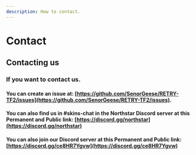 ```yaml
---
description: How to contact.
---
```


# Contact

## Contacting us

### If you want to contact us.&#x20;

#### You can create an issue at: [https://github.com/SenorGeese/RETRY-TF2/issues](https://github.com/SenorGeese/RETRY-TF2/issues).

#### You can also find us in #skins-chat in the Northstar Discord server at this Permanent and Public link: [https://discord.gg/northstar](https://discord.gg/northstar)

#### You can also join our Discord server at this Permanent and Public link: [https://discord.gg/ce8HR7Ygvw](https://discord.gg/ce8HR7Ygvw)
